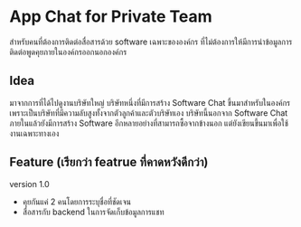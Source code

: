 # App Chat for Private Team

สำหรับคนที่ต้องการติดต่อสื่อสารด้วย software เฉพาะขององค์กร ที่ไม่ต้องการให้มีการนำข้อมูลการติดต่อพูดคุยภายในองค์กรออกนอกองค์กร

## Idea 
มาจากการที่ได้ไปดูงานบริษัทใหญ่ บริษัทหนึ่งที่มีการสร้าง Software Chat ขึ้นมาสำหรับในองค์กร เพราะเป็นบริษัทที่มีความลับสูงทั้งจากตัวลูกค้าและตัวบริษัทเอง
บริษัทนี้นอกจาก Software Chat ภายในแล้วยังมีการสร้าง Software อีกหลายอย่างที่สามารถซื้อจากข้างนอก แต่ยังเขียนขึ้นมาเพื่อใช้งานเฉพาะทางเอง

## Feature (เรียกว่า featrue ที่คาดหวังดีกว่า)
version 1.0
- คุยกันแค่ 2 คนโดยการระบุชื่อที่ชัดเจน
- สื่อสารกับ backend ในการจัดเก็บข้อมูลการแชท
